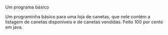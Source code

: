 Um programa básico

Um programinha básico para uma loja de canetas, que nele contém a listagem de canetas disponíveis e de canetas vendidas.
Feito 100 por cento em java.

